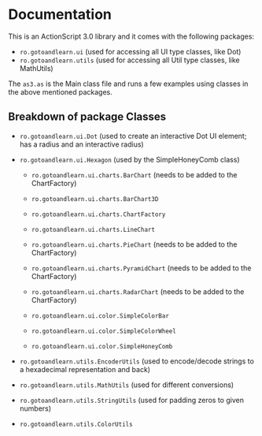 Documentation
=============

This is an ActionScript 3.0 library and it comes with the following packages:

* `ro.gotoandlearn.ui`		(used for accessing all UI type classes, like Dot)
* `ro.gotoandlearn.utils`	(used for accessing all Util type classes, like MathUtils)

The `as3.as` is the Main class file and runs a few examples using classes in the above mentioned packages.

Breakdown of package Classes
----------------------------
* `ro.gotoandlearn.ui.Dot` (used to create an interactive Dot UI element; has a radius and an interactive radius)
* `ro.gotoandlearn.ui.Hexagon` (used by the SimpleHoneyComb class)

	* `ro.gotoandlearn.ui.charts.BarChart` (needs to be added to the ChartFactory)
	* `ro.gotoandlearn.ui.charts.BarChart3D`
	* `ro.gotoandlearn.ui.charts.ChartFactory`
	* `ro.gotoandlearn.ui.charts.LineChart`
	* `ro.gotoandlearn.ui.charts.PieChart` (needs to be added to the ChartFactory)
	* `ro.gotoandlearn.ui.charts.PyramidChart` (needs to be added to the ChartFactory)
	* `ro.gotoandlearn.ui.charts.RadarChart` (needs to be added to the ChartFactory)

	* `ro.gotoandlearn.ui.color.SimpleColorBar`
	* `ro.gotoandlearn.ui.color.SimpleColorWheel`
	* `ro.gotoandlearn.ui.color.SimpleHoneyComb`

* `ro.gotoandlearn.utils.EncoderUtils` (used to encode/decode strings to a hexadecimal representation and back)
* `ro.gotoandlearn.utils.MathUtils` (used for different conversions)
* `ro.gotoandlearn.utils.StringUtils` (used for padding zeros to given numbers)
* `ro.gotoandlearn.utils.ColorUtils`
